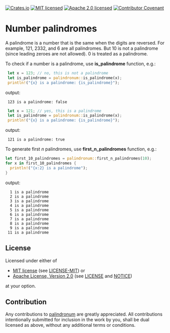 [![Crates.io][crates-badge]][crates-url]
[![MIT licensed][mit-badge]][mit-license-url]
[![Apache 2.0 licensed][apache-badge]][apache-license-url]
[![Contributor Covenant][cc-badge]][cc-url]

[crates-badge]: https://img.shields.io/crates/v/palindronum.svg

[crates-url]: https://crates.io/crates/palindronum

[mit-badge]: https://img.shields.io/badge/License-MIT-blue.svg

[mit-url]: https://opensource.org/licenses/MIT

[mit-license-url]: https://github.com/EngosSoftware/palindronum/blob/main/LICENSE-MIT

[apache-badge]: https://img.shields.io/badge/License-Apache%202.0-blue.svg

[apache-url]: https://www.apache.org/licenses/LICENSE-2.0

[apache-license-url]: https://github.com/EngosSoftware/palindronum/blob/main/LICENSE

[apache-notice-url]: https://github.com/EngosSoftware/palindronum/blob/main/NOTICE

[cc-badge]: https://img.shields.io/badge/Contributor%20Covenant-2.1-4baaaa.svg

[cc-url]: https://github.com/EngosSoftware/palindronum/blob/main/CODE_OF_CONDUCT.md

# Number palindromes

A palindrome is a number that is the same when the digits are reversed.
For example, 121, 2332, and 6 are all palindromes.
But 10 is not a palindrome (since leading zeroes are not allowed).
0 is treated as a palindrome.

To check if a number is a palindrome, use **is_palindrome** function, e.g.:

```rust
 let x = 123; // no, this is not a palindrome
 let is_palindrome = palindronum::is_palindrome(x);
 println!("{x} is a palindrome: {is_palindrome}");
```
 output:

```text
 123 is a palindrome: false
```

```rust
 let x = 121; // yes, this is a palindrome
 let is_palindrome = palindronum::is_palindrome(x);
 println!("{x} is a palindrome: {is_palindrome}");

```
 output:

```text
 121 is a palindrome: true
```

 To generate first _n_ palindromes, use **first_n_palindromes** function, e.g.:

 ```rust
 let first_10_palindromes = palindronum::first_n_palindromes(10);
 for x in first_10_palindromes {
   println!("{x:2} is a palindrome");
 }
 ```
 output:

```text
  1 is a palindrome
  2 is a palindrome
  3 is a palindrome
  4 is a palindrome
  5 is a palindrome
  6 is a palindrome
  7 is a palindrome
  8 is a palindrome
  9 is a palindrome
 11 is a palindrome
```

## License

Licensed under either of

- [MIT license][mit-url] (see [LICENSE-MIT][mit-license-url]) or
- [Apache License, Version 2.0][apache-url] (see [LICENSE][apache-license-url] and [NOTICE][apache-notice-url])

at your option.

## Contribution

Any contributions to [palindronum](https://github.com/EngosSoftware/palindronum) are greatly appreciated.
All contributions intentionally submitted for inclusion in the work by you,
shall be dual licensed as above, without any additional terms or conditions.

